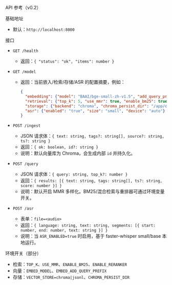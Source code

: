 API 参考（v0.2）

基础地址
- 默认：`http://localhost:8000`

接口
- `GET /health`
  - 返回：`{ "status": "ok", "items": number }`

- `GET /model`
  - 返回：当前嵌入/检索/存储/ASR 的配置摘要，例如：
    ```json
    {
      "embedding": {"model": "BAAI/bge-small-zh-v1.5", "add_query_prefix": "true"},
      "retrieval": {"top_k": 5, "use_mmr": true, "enable_bm25": true, "enable_reranker": false},
      "storage": {"backend": "chroma", "chroma_persist_dir": "/app/data/chroma"},
      "asr": {"enabled": "true", "size": "small", "device": "auto"}
    }
    ```

- `POST /ingest`
  - JSON 请求体：`{ text: string, tags?: string[], source?: string, ts?: string }`
  - 返回：`{ ok: boolean, id?: string }`
  - 说明：默认向量库为 Chroma，会生成内部 `id` 并持久化。

- `POST /query`
  - JSON 请求体：`{ query: string, top_k?: number }`
  - 返回：`{ results: [{ text: string, tags: string[], ts?: string, score: number }] }`
  - 说明：默认开启 MMR 多样化。BM25/混合检索与重排器可通过环境变量开关。

- `POST /asr`
  - 表单：`file=<audio>`
  - 返回：`{ language: string, text: string, segments: [{ start: number, end: number, text: string }] }`
  - 说明：当 `ASR_ENABLED=true` 时启用，基于 faster-whisper small/base 本地运行。

环境开关（部分）
- 检索：`TOP_K`、`USE_MMR`、`ENABLE_BM25`、`ENABLE_RERANKER`
- 向量：`EMBED_MODEL`、`EMBED_ADD_QUERY_PREFIX`
- 存储：`VECTOR_STORE=chroma|jsonl`、`CHROMA_PERSIST_DIR`
